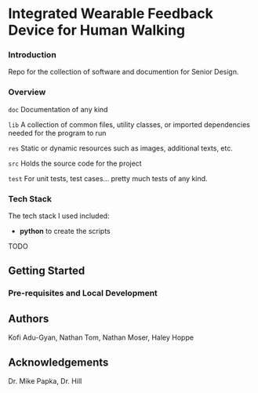 # Integrated Wearable Feedback Device for Human Walking 

### Introduction

Repo for the collection of software and documention for Senior Design.

### Overview

`doc`
Documentation of any kind

`lib`
A collection of common files, utility classes, or imported dependencies needed for the program to run

`res`
Static or dynamic resources such as images, additional texts, etc.

`src`
Holds the source code for the project

`test`
For unit tests, test cases... pretty much tests of any kind.

### Tech Stack

The tech stack I used included:

* **python** to create the scripts

TODO

Getting Started
---
### Pre-requisites and Local Development

Authors
---
Kofi Adu-Gyan, Nathan Tom, Nathan Moser, Haley Hoppe

Acknowledgements
---
Dr. Mike Papka, Dr. Hill
